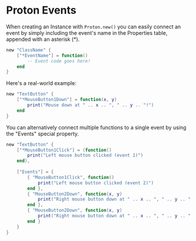 # Proton Events

When creating an Instance with `Proton.new()` you can easily connect an event by simply including the event's name in the Properties table, appended with an asterisk (*).

``` lua linenums="1"
new "ClassName" {
    ["*EventName"] = function()
        -- Event code goes here!
    end
}
```

Here's a real-world example:

``` lua linenums="1"
new "TextButton" {
    ["*MouseButton1Down"] = function(x, y)
        print("Mouse down at " .. x .. ", " .. y .. "!")
    end
}
```

You can alternatively connect multiple functions to a single event by using the "Events" special property.

``` lua linenums="1"
new "TextButton" {
    ["*MouseButton1Click"] = (function()
        print("Left mouse button clicked (event 1)")
    end),
    
    ["Events"] = {
        { "MouseButton1Click", function()
            print("Left mouse button clicked (event 2)")
        end },
        { "MouseButton2Down", function(x, y)
            print("Right mouse button down at " .. x .. ", " .. y .. " (event 3)")
        end },
        { "MouseButton2Down", function(x, y)
            print("Right mouse button down at " .. x .. ", " .. y .. " (event 4)")
        end }
    }
}
```